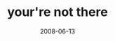 ---
layout: base.njk
title : 'your&#39;re not there' 
view_title : 'your&#39;re not there' 
year : '2008' 
date : '2008-06-13' 
img_file : '/drawing/yourenotthere.jpg' 
html_file : 'yourenotthere' 
next_html : 'thegoodnews.html' 
year_order : '251' 
permalink : "title/{{html_file}}.html"
---